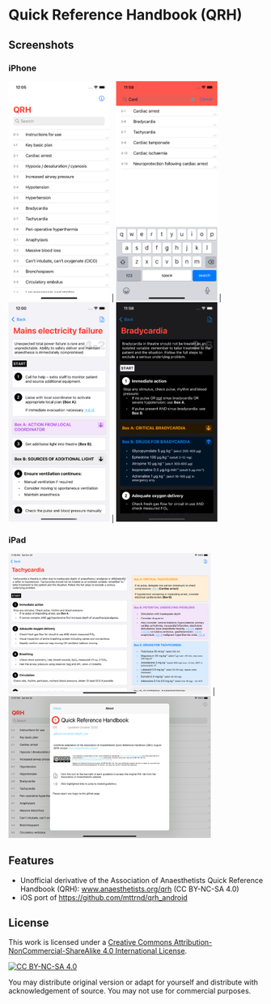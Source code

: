 # Quick Reference Handbook (QRH)

## Screenshots

### iPhone
<img src="./qrh/screenshots/Simulator Screen Shot - iPhone 11 - 2020-10-25 at 00.05.59.png" width="200px"> | <img src="./qrh/screenshots/Simulator Screen Shot - iPhone 11 - 2020-10-24 at 23.58.44.png" width="200px"> | <img src="./qrh/screenshots/Simulator Screen Shot - iPhone 11 - 2020-10-25 at 00.00.45.png" width="200px"> | <img src="./qrh/screenshots/Simulator Screen Shot - iPhone 11 - 2020-10-24 at 23.58.17.png" width="200px">

### iPad

<img src="./qrh/screenshots/Simulator Screen Shot - iPad Pro (11-inch) (2nd generation) - 2020-10-24 at 23.58.01.png" width="400px"> | <img src="./qrh/screenshots/Simulator Screen Shot - iPad Pro (11-inch) (2nd generation) - 2020-10-24 at 23.57.40.png" width="400px">

## Features
- Unofficial derivative of the Association of Anaesthetists Quick Reference Handbook (QRH): www.anaesthetists.org/qrh (CC BY-NC-SA 4.0)
- iOS port of https://github.com/mttrnd/qrh_android

## License
This work is licensed under a [Creative Commons Attribution-NonCommercial-ShareAlike 4.0
International License][cc-by-nc-sa].

[![CC BY-NC-SA 4.0][cc-by-nc-sa-image]][cc-by-nc-sa]

[cc-by-nc-sa]: http://creativecommons.org/licenses/by-nc-sa/4.0/
[cc-by-nc-sa-image]: https://licensebuttons.net/l/by-nc-sa/4.0/88x31.png
[cc-by-nc-sa-shield]: https://img.shields.io/badge/License-CC%20BY--NC%20SA%204.0-lightgrey.svg
You may distribute original version or adapt for yourself and distribute with acknowledgement of source. 
You may not use for commercial purposes.  
